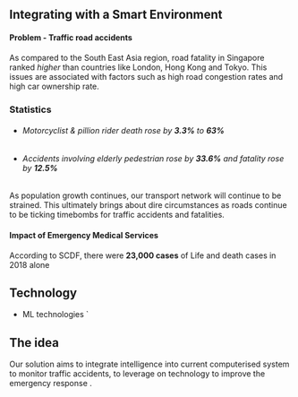 ## Integrating with a Smart Environment 

#### Problem - Traffic road accidents 
As compared to the South East Asia region, road fatality in Singapore ranked *higher* than countries like London, Hong Kong and Tokyo.
This issues are associated with factors such as high road congestion rates and high car ownership rate. 

### Statistics 
* ###### Motorcyclist & pillion rider death rose by **3.3%** to **63%** 
* ###### Accidents involving elderly pedestrian rose by **33.6%** and fatality rose by **12.5%**

As population growth continues, our transport network will continue to be strained. 
This ultimately brings about dire circumstances as roads continue to be ticking timebombs for traffic accidents and fatalities. 

#### Impact of Emergency Medical Services 
According to SCDF, there were **23,000 cases** of Life and death cases in 2018 alone 


## Technology 
- ML technologies `


## The idea 
Our solution aims to integrate intelligence into current computerised system to monitor traffic accidents, to leverage on technology to improve the emergency response .
